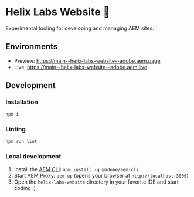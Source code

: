 # Helix Labs Website 🧪

Experimental tooling for developing and managing AEM sites.

## Environments

- Preview: https://main--helix-labs-website--adobe.aem.page
- Live: https://main--helix-labs-website--adobe.aem.live

## Development

### Installation

```sh
npm i
```

### Linting

```sh
npm run lint
```

### Local development

1. Install the [AEM CLI](https://github.com/adobe/helix-cli): `npm install -g @adobe/aem-cli`
1. Start AEM Proxy: `aem up` (opens your browser at `http://localhost:3000`)
1. Open the `helix-labs-website` directory in your favorite IDE and start coding :)
